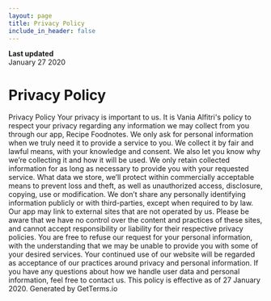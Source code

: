 ```yaml
---
layout: page
title: Privacy Policy
include_in_header: false
---
```


**Last updated**  
January 27 2020

# Privacy Policy
Privacy Policy Your privacy is important to us. It is Vania Alfitri's policy to respect your privacy regarding any information we may collect from you through our app, Recipe Foodnotes. We only ask for personal information when we truly need it to provide a service to you. We collect it by fair and lawful means, with your knowledge and consent. We also let you know why we’re collecting it and how it will be used. We only retain collected information for as long as necessary to provide you with your requested service. What data we store, we’ll protect within commercially acceptable means to prevent loss and theft, as well as unauthorized access, disclosure, copying, use or modification. We don’t share any personally identifying information publicly or with third-parties, except when required to by law. Our app may link to external sites that are not operated by us. Please be aware that we have no control over the content and practices of these sites, and cannot accept responsibility or liability for their respective privacy policies. You are free to refuse our request for your personal information, with the understanding that we may be unable to provide you with some of your desired services. Your continued use of our website will be regarded as acceptance of our practices around privacy and personal information. If you have any questions about how we handle user data and personal information, feel free to contact us. This policy is effective as of 27 January 2020. Generated by GetTerms.io
